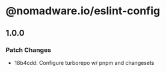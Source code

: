 # @nomadware.io/eslint-config

## 1.0.0

### Patch Changes

- 18b4cdd: Configure turborepo w/ pnpm and changesets
